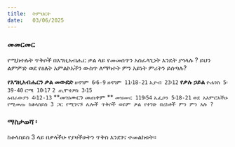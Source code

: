 ```yaml
---
title:  ትምህርት
date:   03/06/2025
---
```


### መመርመር
የሚከተሉት ጥቅሶች በእግዚአብሔር ቃል ላይ የመመሰጥን አስፈላጊነት እንዴት ያጎላሉ ? ይህን ልምምድ ወደ የዕለት አምልኮአችን ውስጥ ለማካተት ምን አይነት ምሪትን ይሰጣሉ?

**የእግዚአብሔርን ቃል መውደድ**
    `ዘዳግም 6፡6-9`
    `ዘዳግም 11፡18-21` 
    `ኢዮብ 23፡12`
**የቃሉ ኃይል** 
    `ዮሐንስ 5፡39-40`
    `ሮሜ 10፡17`
`2 ጢሞቴዎስ 3፡15`	
`ዕብራውያን 4፡12-13`
**መዝሙርን መጠቀም **
    `መዝሙር 119፡54`
    `ኤፌሶን 5፡18-21`
`ወደ አእምሮአችሁ የሚመጡ ከቆላስይስ 3 ጋር የሚገናኙ ሌሎች ጥቅሶች ወይም ቃል የተገቡ በረከቶች ምን ምን አሉ ?
`
### ማስታወሻ ፡ 
ከቆላስይስ 3 ላይ በቃላችሁ የያዛችሁትን ጥቅስ እንደገና ተመልከቱት።
